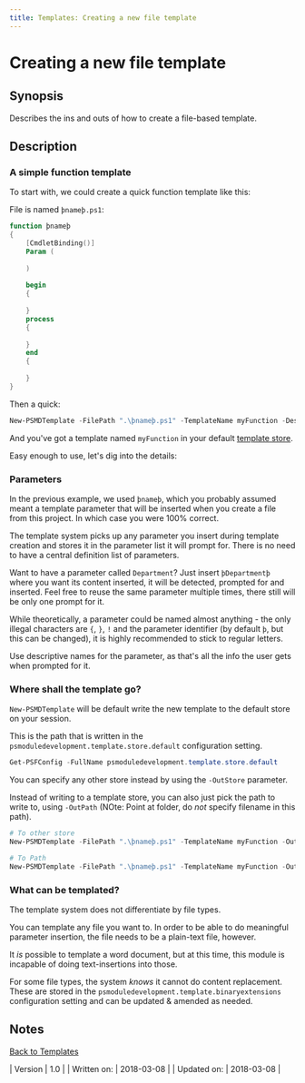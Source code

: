 ```yaml
---
title: Templates: Creating a new file template
---
```

# Creating a new file template
## Synopsis

Describes the ins and outs of how to create a file-based template.

## Description

### A simple function template

To start with, we could create a quick function template like this:

File is named `þnameþ.ps1`:
```powershell
function þnameþ
{
	[CmdletBinding()]
	Param (
	
	)
	
	begin
	{
		
	}
	process
	{
	
	}
	end
	{
	
	}
}
```
Then a quick:
```powershell
New-PSMDTemplate -FilePath ".\þnameþ.ps1" -TemplateName myFunction -Description "My first function template" -Author "<Insert your name here>" -Tags 'function','file'
```
And you've got a template named `myFunction` in your default [template store](/template-store.html).

Easy enough to use, let's dig into the details:

### Parameters

In the previous example, we used `þnameþ`, which you probably assumed meant a template parameter that will be inserted when you create a file from this project. In which case you were 100% correct.

The template system picks up any parameter you insert during template creation and stores it in the parameter list it will prompt for. There is no need to have a central definition list of parameters.

Want to have a parameter called `Department`? Just insert `þDepartmentþ` where you want its content inserted, it will be detected, prompted for and inserted. Feel free to reuse the same parameter multiple times, there still will be only one prompt for it.

While theoretically, a parameter could be named almost anything - the only illegal characters are `{`, `}`, `!` and the parameter identifier (by default `þ`, but this can be changed), it is highly recommended to stick to regular letters.

Use descriptive names for the parameter, as that's all the info the user gets when prompted for it.

### Where shall the template go?

`New-PSMDTemplate` will be default write the new template to the default store on your session.

This is the path that is written in the `psmoduledevelopment.template.store.default` configuration setting.

```powershell
Get-PSFConfig -FullName psmoduledevelopment.template.store.default
```

You can specify any other store instead by using the `-OutStore` parameter.

Instead of writing to a template store, you can also just pick the path to write to, using `-OutPath` (NOte: Point at folder, do _not_ specify filename in this path).

```powershell
# To other store
New-PSMDTemplate -FilePath ".\þnameþ.ps1" -TemplateName myFunction -OutStore MyStore -Description "My first function template" -Author "<Insert your name here>" -Tags 'function','file'

# To Path
New-PSMDTemplate -FilePath ".\þnameþ.ps1" -TemplateName myFunction -OutPath "C:\temp" -Description "My first function template" -Author "<Insert your name here>" -Tags 'function','file'
```

### What can be templated?

The template system does not differentiate by file types.

You can template any file you want to. In order to be able to do meaningful parameter insertion, the file needs to be a plain-text file, however.

It _is_ possible to template a word document, but at this time, this module is incapable of doing text-insertions into those.

For some file types, the system _knows_ it cannot do content replacement. These are stored in the `psmoduledevelopment.template.binaryextensions` configuration setting and can be updated & amended as needed.

## Notes
[Back to Templates](http://psframework.org/documentation/documents/psmoduledevelopment/templates.html)

| Version | 1.0 |
| Written on: | 2018-03-08 |
| Updated on: | 2018-03-08 |